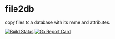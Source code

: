 # file2db
copy files to a database with its name and attributes.

[![Build Status](https://travis-ci.org/takanoriyanagitani/file2db.svg?branch=master)](https://travis-ci.org/takanoriyanagitani/file2db)
[![Go Report Card](https://goreportcard.com/badge/github.com/takanoriyanagitani/file2db)](https://goreportcard.com/report/github.com/takanoriyanagitani/file2db)

